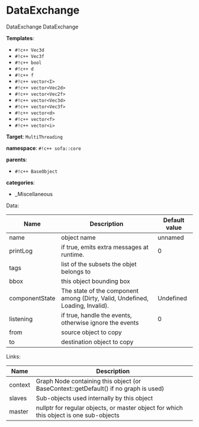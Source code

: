 # DataExchange

DataExchange
DataExchange


__Templates__:

- `#!c++ Vec3d`
- `#!c++ Vec3f`
- `#!c++ bool`
- `#!c++ d`
- `#!c++ f`
- `#!c++ vector<I>`
- `#!c++ vector<Vec2d>`
- `#!c++ vector<Vec2f>`
- `#!c++ vector<Vec3d>`
- `#!c++ vector<Vec3f>`
- `#!c++ vector<d>`
- `#!c++ vector<f>`
- `#!c++ vector<i>`

__Target__: `MultiThreading`

__namespace__: `#!c++ sofa::core`

__parents__: 

- `#!c++ BaseObject`

__categories__: 

- _Miscellaneous

Data: 

<table>
<thead>
    <tr>
        <th>Name</th>
        <th>Description</th>
        <th>Default value</th>
    </tr>
</thead>
<tbody>
	<tr>
		<td>name</td>
		<td>
object name
</td>
		<td>unnamed</td>
	</tr>
	<tr>
		<td>printLog</td>
		<td>
if true, emits extra messages at runtime.
</td>
		<td>0</td>
	</tr>
	<tr>
		<td>tags</td>
		<td>
list of the subsets the objet belongs to
</td>
		<td></td>
	</tr>
	<tr>
		<td>bbox</td>
		<td>
this object bounding box
</td>
		<td></td>
	</tr>
	<tr>
		<td>componentState</td>
		<td>
The state of the component among (Dirty, Valid, Undefined, Loading, Invalid).
</td>
		<td>Undefined</td>
	</tr>
	<tr>
		<td>listening</td>
		<td>
if true, handle the events, otherwise ignore the events
</td>
		<td>0</td>
	</tr>
	<tr>
		<td>from</td>
		<td>
source object to copy
</td>
		<td></td>
	</tr>
	<tr>
		<td>to</td>
		<td>
destination object to copy
</td>
		<td></td>
	</tr>

</tbody>
</table>

Links: 

| Name | Description |
| ---- | ----------- |
|context|Graph Node containing this object (or BaseContext::getDefault() if no graph is used)|
|slaves|Sub-objects used internally by this object|
|master|nullptr for regular objects, or master object for which this object is one sub-objects|



